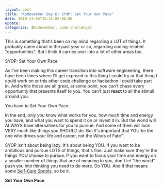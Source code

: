 ```yaml
---
layout: post
title: "Kodevember Day 6: SYOP: Set Your Own Pace"
date: 2018-11-06T19:12:09-06:00
update: 
categories: [Kodevember, code challenge]
---
```


This is something that's been on my mind regarding a LOT of things. It probably came about in the past year or so, regarding coding-related "opportunities". But I think it carries over into a lot of other areas too.

SYOP: Set Your Own Pace

As I've been making this career transition into software engineering, there have been times where I'll get exposed to this thing I could try or that thing I could work on or this other code challenge or hackathon I could take part in. And while those are all great, at some point, you can't chase every opportunity that presents itself to you. You can't just **react** to all the stimuli around you.

You have to Set Your Own Pace.

In the end, only *you* know what works for you, how much time and energy you have, and what you want to spend it on or invest it in.  But the world will ALWAYS have alternatives for you to pursue. And some of them will look VERY much like things you SHOULD do. But it's important that YOU be the one who drives your life and career, not the Winds of Fate&trade;.

SYOP isn't about being lazy. It's about being YOU. If you want to be ambitious and pursue LOTS of things, that's fine. Just make sure they're the things YOU choose to pursue. If you want to focus your time and energy on a smaller number of things that are of meaning to you, don't let "the world" push you into thinking you need to do more. Do YOU. And if that means some [Self-Care Sprints](https://twitter.com/Transition/status/1053331013177290752), so be it.

**Set Your Own Pace**.